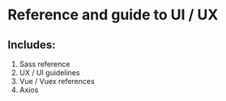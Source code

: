 # Reference and guide to UI / UX

## Includes:
1. Sass reference
2. UX / UI guidelines
3. Vue / Vuex references
4. Axios